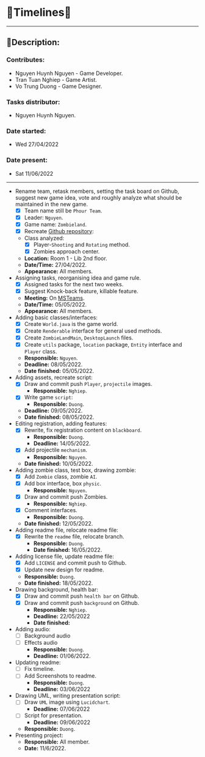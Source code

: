 # 📅Timelines📅

---
## 📑Description:

### Contributes:
 - Nguyen Huynh Nguyen - Game Developer.
 - Tran Tuan Nghiep - Game Artist.
 - Vo Trung Duong - Game Designer.

### Tasks distributor: 
- Nguyen Huynh Nguyen.
### Date started: 
 - Wed 27/04/2022 
### Date present:
 - Sat 11/06/2022
---
- Rename team, retask members, setting the task board on Github, suggest new game idea, vote and roughly analyze what should be maintained in the new game.
    - [x] Team name still be `Phour Team`.
    - [x] Leader: `Nguyen`.
    - [x] Game name: `Zombieland`.
    - [x] Recreate [Github repository](https://github.com/PlayerNguyen/ZombieLand):
    - Class analyzed:
        - [x] Player-`Shooting` and `Rotating` method.
        - [x] Zombies approach center.
    - **Location:** Room 1 - Lib 2nd floor.
    - **Date/Time:** 27/04/2022.
    - **Appearance:** All members.
- Assigning tasks, reorganising idea and game rule.
    - [x] Assigned tasks for the next two weeks.
    - [x] Suggest Knock-back feature, killable feature.
    - **Meeting:** On [MSTeams](https://teams.microsoft.com/l/team/19%3aeKkO6mZdgjmUwMPQlUDVVQ9SxeB6TPQAKjFwk3CwYss1%40thread.tacv2/conversations?groupId=797254db-2fe9-4dd0-8756-d4045856e172&tenantId=a7380202-eb54-415a-9b66-4d9806cfab42).
    - **Date/Time:** 05/05/2022.
    - **Appearance:** All members.
- Adding basic classes/interfaces:
    - [x] Create `World.java` is the game world.
    - [x] Create `Renderable` interface for general used methods.
    - [x] Create `ZombieLandMain`, `DesktopLaunch` files.
    - [x] Create `utils` package, `location` package, `Entity` interface and `Player` class.
    - **Responsible:** `Nguyen`.
    - **Deadline:** 08/05/2022.
    - **Date finished:** 05/05/2022.
- Adding assets, recreate script:
    - [x] Draw and commit push `Player`, `projectile` images.
        - **Responsible:** `Nghiep`.
    - [x] Write game `script`:
        - **Responsible:** `Duong`.
    - **Deadline:** 09/05/2022.
    - **Date finished:** 08/05/2022.
- Editing registration, adding features:
    - [x] Rewrite, fix registration content on `blackboard`.
        - **Responsible:** `Duong`.
        - **Deadline:** 14/05/2022.
    - [x] Add projectile `mechanism`.
        - **Responsible:** `Nguyen`.
    - **Date finished:** 10/05/2022.
- Adding zombie class, test box, drawing zombie:
    - [x] Add `Zombie` class, zombie `AI`.
    - [x] Add box interface, box `physic`.
        - **Responsible:** `Nguyen`.
    - [x] Draw and commit push Zombies.
        - **Responsible:** `Nghiep`.
    - [x] Comment interfaces.
        - **Responsible:** `Duong`.
    - **Date finished:** 12/05/2022.
- Adding readme file, relocate readme file:
    - [x] Rewrite the `readme` file, relocate branch.
        - **Responsible:** `Duong`.
        - **Date finished:** 16/05/2022.
- Adding license file, update readme file:
    - [x] Add `LICENSE` and commit push to Github.
    - [x] Update new design for readme.
    - **Responsible:** `Duong`.
    - **Date finished:** 18/05/2022.
- Drawing background, health bar:
    - [x] Draw and commit push `health bar` on Github.
    - [x] Draw and commit push `background` on Github.
        - **Responsible:** `Nghiep`.
        - **Deadline:** 22/05/2022
        - **Date finished:**
- Adding audio:
    - [ ] Background audio
    - [ ] Effects audio
        - **Responsible:** `Duong`.
        - **Deadline:** 01/06/2022.
- Updating readme:
    - [ ] Fix timeline.
    - [ ] Add Screenshots to readme.
        - **Responsible:** `Duong`.
        - **Deadline:** 03/06/2022
- Drawing UML, writing presentation script:
    - [ ] Draw `UML` image using `Lucidchart`.
        - **Deadline:** 07/06/2022
    - [ ] Script for presentation.
        - **Deadline:** 09/06/2022
    - **Responsible:** `Duong`.
- Presenting project:
    - **Responsible:** All member.
    - **Date:** 11/6/2022.